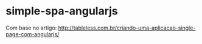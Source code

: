 # simple-spa-angularjs

Com base no artigo: http://tableless.com.br/criando-uma-aplicacao-single-page-com-angularjs/
